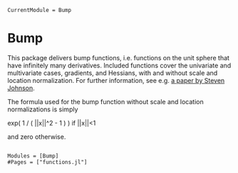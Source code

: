 ```@meta
CurrentModule = Bump
```

# Bump

This package delivers bump functions, i.e. functions on the unit sphere that have infinitely many derivatives. Included functions cover the univariate and multivariate cases, gradients, and Hessians, with and without scale and location normalization.  For further information, see e.g. [a paper by Steven Johnson](https://arxiv.org/abs/1508.04376).

The formula used for the bump function without scale and location normalizations is simply

  exp( 1 / ( ||x||^2 - 1 )  ) if ||x||<1
  
and zero otherwise.


```@index
```

```@autodocs
Modules = [Bump]
#Pages = ["functions.jl"]
```


